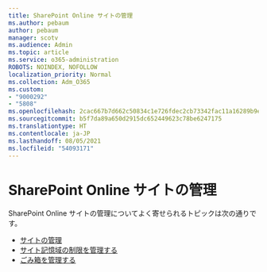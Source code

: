 ```yaml
---
title: SharePoint Online サイトの管理
ms.author: pebaum
author: pebaum
manager: scotv
ms.audience: Admin
ms.topic: article
ms.service: o365-administration
ROBOTS: NOINDEX, NOFOLLOW
localization_priority: Normal
ms.collection: Adm_O365
ms.custom:
- "9000292"
- "5808"
ms.openlocfilehash: 2cac667b7d662c50834c1e726fdec2cb73342fac11a16289b9ef928925fd173e
ms.sourcegitcommit: b5f7da89a650d2915dc652449623c78be6247175
ms.translationtype: HT
ms.contentlocale: ja-JP
ms.lasthandoff: 08/05/2021
ms.locfileid: "54093171"
---
```

# <a name="sharepoint-online-site-management"></a>SharePoint Online サイトの管理

SharePoint Online サイトの管理についてよく寄せられるトピックは次の通りです。

- [サイトの管理](https://docs.microsoft.com/sharepoint/manage-sites-in-new-admin-center)
- [サイト記憶域の制限を管理する](https://docs.microsoft.com/sharepoint/manage-site-collection-storage-limits)
- [ごみ箱を管理する](https://support.microsoft.com/office/8a6c2198-910e-42dc-9a9c-bc5bc4f327da)